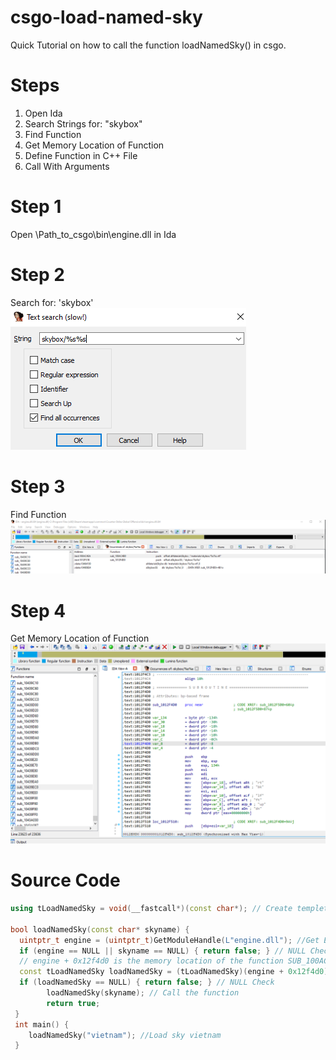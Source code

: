 # csgo-load-named-sky
Quick Tutorial on how to call the function loadNamedSky() in csgo.

# Steps 
1. Open Ida
2. Search Strings for: "skybox"
3. Find Function
4. Get Memory Location of Function
5. Define Function in C++ File
7. Call With Arguments

# Step 1
Open \Path_to_csgo\bin\engine.dll in Ida

# Step 2 
Search for: 'skybox' <br>
![Search](Screenshots/ida_search.png)

# Step 3
Find Function <br>
![Search](Screenshots/skybox_function.png)

# Step 4
Get Memory Location of Function <br>
![Search](Screenshots/loadNamedSky.png)

# Source Code
```C++
using tLoadNamedSky = void(__fastcall*)(const char*); // Create templete of SUB_100AC480 

bool loadNamedSky(const char* skyname) {
  uintptr_t engine = (uintptr_t)GetModuleHandle(L"engine.dll"); //Get Engine Handle
  if (engine == NULL || skyname == NULL) { return false; } // NULL Check
  // engine + 0x12f4d0 is the memory location of the function SUB_100AC480
  const tLoadNamedSky loadNamedSky = (tLoadNamedSky)(engine + 0x12f4d0); // Create function loadNamedSky
  if (loadNamedSky == NULL) { return false; } // NULL Check
        loadNamedSky(skyname); // Call the function 
        return true;
 }
 int main() {
    loadNamedSky("vietnam"); //Load sky vietnam
 }
```
